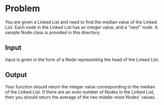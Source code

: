 # Problem
You are given a Linked List and need to find the
median value of the Linked List. Each node in the
Linked List has an integer value, and a "next" node.
A sample Node class is provided in this directory.

## Input
Input is given in the form of a Node representing the
head of the Linked List.

## Output
Your function should return the integer value
corresponding to the median of the Linked List. If there
are an even number of Nodes in the Linked List, then you
should return the average of the two middle-most Nodes'
values.